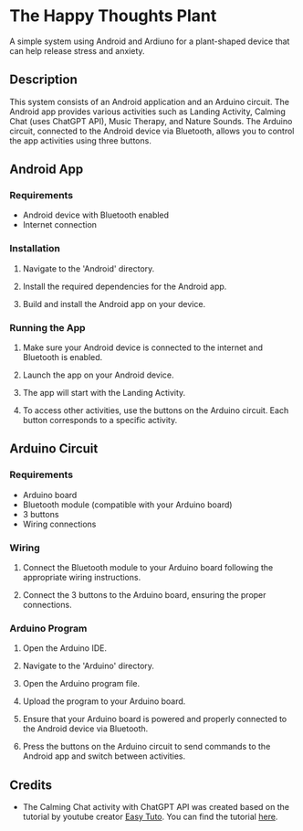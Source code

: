 # The Happy Thoughts Plant
A simple system using Android and Ardiuno for a plant-shaped device that can help release stress and anxiety.

## Description
This system consists of an Android application and an Arduino circuit. The Android app provides various activities such as Landing Activity, Calming Chat (uses ChatGPT API), Music Therapy, and Nature Sounds. The Arduino circuit, connected to the Android device via Bluetooth, allows you to control the app activities using three buttons.

## Android App

### Requirements
- Android device with Bluetooth enabled
- Internet connection

### Installation
1. Navigate to the 'Android' directory.

2. Install the required dependencies for the Android app.

3. Build and install the Android app on your device.

### Running the App
1. Make sure your Android device is connected to the internet and Bluetooth is enabled.

2. Launch the app on your Android device.

3. The app will start with the Landing Activity.

4. To access other activities, use the buttons on the Arduino circuit. Each button corresponds to a specific activity.

## Arduino Circuit

### Requirements
- Arduino board
- Bluetooth module (compatible with your Arduino board)
- 3 buttons
- Wiring connections

### Wiring
1. Connect the Bluetooth module to your Arduino board following the appropriate wiring instructions.

2. Connect the 3 buttons to the Arduino board, ensuring the proper connections.

### Arduino Program
1. Open the Arduino IDE.

2. Navigate to the 'Arduino' directory.

3. Open the Arduino program file.

4. Upload the program to your Arduino board.

5. Ensure that your Arduino board is powered and properly connected to the Android device via Bluetooth.

6. Press the buttons on the Arduino circuit to send commands to the Android app and switch between activities.


## Credits
- The Calming Chat activity with ChatGPT API was created based on the tutorial by youtube creator [Easy Tuto](https://www.youtube.com/@EasyTuto1). You can find the tutorial [here](https://www.youtube.com/watch?v=ahhze_u5ZUs&t=1s).


